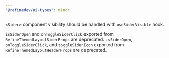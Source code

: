 ```yaml
---
"@refinedev/ui-types": minor
---
```


`<Sider>` component visibility should be handled with `useSiderVisible` hook.

`isSiderOpen` and `onToggleSiderClick` exported from `RefineThemedLayoutSiderProps` are deprecated.
`isSiderOpen`, `onToggleSiderClick`, and `toggleSiderIcon` exported from `RefineThemedLayoutHeaderProps` are deprecated.
